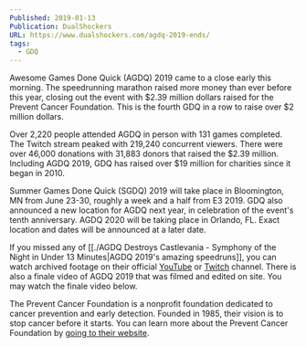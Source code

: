 ```yaml
---
Published: 2019-01-13
Publication: DualShockers
URL: https://www.dualshockers.com/agdq-2019-ends/
tags:
  - GDQ
---
```

Awesome Games Done Quick (AGDQ) 2019 came to a close early this morning. The speedrunning marathon raised more money than ever before this year, closing out the event with $2.39 million dollars raised for the Prevent Cancer Foundation. This is the fourth GDQ in a row to raise over $2 million dollars.

Over 2,220 people attended AGDQ in person with 131 games completed. The Twitch stream peaked with 219,240 concurrent viewers. There were over 46,000 donations with 31,883 donors that raised the $2.39 million. Including AGDQ 2019, GDQ has raised over $19 million for charities since it began in 2010.

Summer Games Done Quick (SGDQ) 2019 will take place in Bloomington, MN from June 23-30, roughly a week and a half from E3 2019. GDQ also announced a new location for AGDQ next year, in celebration of the event's tenth anniversary. AGDQ 2020 will be taking place in Orlando, FL. Exact location and dates will be announced at a later date.

If you missed any of [[./AGDQ Destroys Castlevania - Symphony of the Night in Under 13 Minutes|AGDQ 2019's amazing speedruns]], you can watch archived footage on their official [YouTube](https://www.youtube.com/user/gamesdonequick/featured) or [Twitch](https://www.twitch.tv/gamesdonequick) channel. There is also a finale video of AGDQ 2019 that was filmed and edited on site. You may watch the finale video below.

The Prevent Cancer Foundation is a nonprofit foundation dedicated to cancer prevention and early detection. Founded in 1985, their vision is to stop cancer before it starts. You can learn more about the Prevent Cancer Foundation by [going to their website](https://preventcancer.org/).